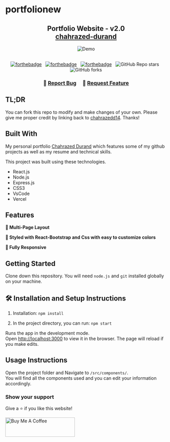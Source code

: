 # portfolionew
<h2 align="center">
  Portfolio Website - v2.0<br/>
  <a href="https://chahrazed-durand.com/" target="_blank">chahrazed-durand</a>
</h2>
<div align="center">
  <img alt="Demo" src="https://user-images.githubusercontent.com/56532392/158840418-a3a26880-6934-4eb4-917c-9aaf5114cb1f.png" />
</div>

<br/>

<center>

[![forthebadge](https://forthebadge.com/images/badges/built-with-love.svg)](https://forthebadge.com) &nbsp;
[![forthebadge](https://forthebadge.com/images/badges/made-with-javascript.svg)](https://forthebadge.com) &nbsp;
[![forthebadge](https://forthebadge.com/images/badges/open-source.svg)](https://forthebadge.com) &nbsp;
![GitHub Repo stars](https://img.shields.io/github/stars/soumyajit4419/Portfolio?color=red&logo=github&style=for-the-badge) &nbsp;
![GitHub forks](https://img.shields.io/github/forks/soumyajit4419/Portfolio?color=red&logo=github&style=for-the-badge)

</center>

<h3 align="center">
    🔹
    <a href="https://github.com/chahrazedd14/portfolionew/issues">Report Bug</a> &nbsp; &nbsp;
    🔹
    <a href="https://github.com/chahrazedd14/portfolionew/issues">Request Feature</a>
</h3>

## TL;DR

You can fork this repo to modify and make changes of your own. Please give me proper credit by linking back to [chahrazedd14](https://github.com/chahrazedd14/portfolionew). Thanks!

## Built With

My personal portfolio <a href="https://chahrazed-durand.com/" target="_blank">Chahrazed Durand</a> which features some of my github projects as well as my resume and technical skills.<br/>

This project was built using these technologies.

- React.js
- Node.js
- Express.js
- CSS3
- VsCode
- Vercel

## Features

**📖 Multi-Page Layout**

**🎨 Styled with React-Bootstrap and Css with easy to customize colors**

**📱 Fully Responsive**

## Getting Started

Clone down this repository. You will need `node.js` and `git` installed globally on your machine.

## 🛠 Installation and Setup Instructions

1. Installation: `npm install`

2. In the project directory, you can run: `npm start`

Runs the app in the development mode.\
Open [http://localhost:3000](http://localhost:3000) to view it in the browser.
The page will reload if you make edits.

## Usage Instructions

Open the project folder and Navigate to `/src/components/`. <br/>
You will find all the components used and you can edit your information accordingly.

### Show your support

Give a ⭐ if you like this website!

<a href="https://chahrazed-durand.com/" target="_blank"><img src="https://cdn.buymeacoffee.com/buttons/v2/default-violet.png" alt="Buy Me A Coffee" height= "60px" width= "217px" ></a>

